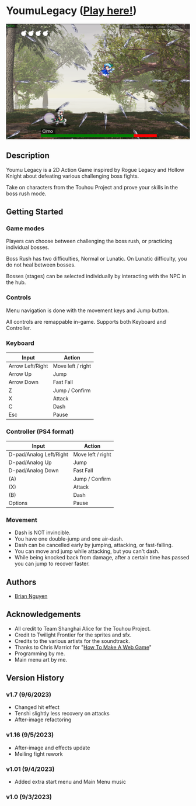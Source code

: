 # YoumuLegacy ([Play here!](https://briannguyen636.github.io/YoumuLegacy/))

![Cover image](./cover.png)

## Description

Youmu Legacy is a 2D Action Game inspired by Rogue Legacy and Hollow Knight about defeating various challenging boss fights.

Take on characters from the Touhou Project and prove your skills in the boss rush mode.

## Getting Started

### Game modes 
Players can choose between challenging the boss rush, or practicing individual bosses.

Boss Rush has two difficulties, Normal or Lunatic. On Lunatic difficulty, you do not heal between bosses. 

Bosses (stages) can be selected individually by interacting with the NPC in the hub.

### Controls
Menu navigation is done with the movement keys and Jump button.

All controls are remappable in-game. Supports both Keyboard and Controller.
### Keyboard
| Input | Action |
| -------- | ------- |
| Arrow Left/Right | Move left / right |
| Arrow Up | Jump |
| Arrow Down | Fast Fall |
| Z | Jump / Confirm |
| X | Attack |
| C | Dash |
| Esc | Pause |

### Controller (PS4 format)

| Input | Action |
| -------- | ------- |
| D-pad/Analog Left/Right | Move left / right |
| D-pad/Analog Up | Jump |
| D-pad/Analog Down | Fast Fall |
| (A) | Jump / Confirm|
| (X) | Attack |
| (B) | Dash |
| Options | Pause |

### Movement

- Dash is NOT invincible.
- You have one double-jump and one air-dash.
- Dash can be cancelled early by jumping, attacking, or fast-falling.
- You can move and jump while attacking, but you can't dash.
- While being knocked back from damage, after a certain time has passed you can jump to recover faster.


## Authors

- [Brian Nguyen](https://github.com/BrianNguyen636)

## Acknowledgements

- All credit to Team Shanghai Alice for the Touhou Project.
- Credit to Twilight Frontier for the sprites and sfx.
- Credits to the various artists for the soundtrack.
- Thanks to Chris Marriot for "[How To Make A Web Game](https://www.youtube.com/playlist?list=PLRgsEjJNLnh7fqP4mVqP-h6fAnuOdx3l4)"
- Programming by me.
- Main menu art by me.

## Version History

### v1.7 (9/6/2023)
- Changed hit effect
- Tenshi slightly less recovery on attacks
- After-image refactoring
### v1.16 (9/5/2023)
- After-image and effects update
- Meiling fight rework
### v1.01 (9/4/2023)
- Added extra start menu and Main Menu music
### v1.0 (9/3/2023)
